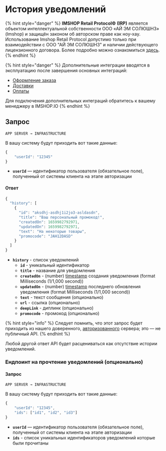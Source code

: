 # История уведомлений

{% hint style="danger" %}
**IMSHOP Retail Protocol© (IRP)** является объектом интеллектуальной собственности ООО «АЙ ЭМ СОЛЮШНЗ» (Imshop) и защищён законом об авторском праве как ноу-хау. Использование Imshop Retail Protocol допустимо только при взаимодействии с ООО "АЙ ЭМ СОЛЮШНЗ" и наличии действующего лицензионного договора. Более подробно можно ознакомиться [здесь](../../api-license.md).
{% endhint %}

{% hint style="danger" %}
Дополнительные интеграции вводятся в эксплуатацию после завершения основных интеграций:

* [Оформление заказа](../../osnovnye-integracii/oformlenie-zakaza.md)
* [Доставки](../../osnovnye-integracii/dostavki.md)
* [Оплаты](../../osnovnye-integracii/oplaty.md)

Для подключения дополнительных интеграций обратитесь к вашему менеджеру в IMSHOP.IO
{% endhint %}

## Запрос

`APP SERVER → INFRASTRUCTURE`

В вашу систему будут приходить вот такие данные:

```javascript
{
    "userId": "12345"
}
```

* **`userId`** — идентификатор пользователя (обязательное поле), полученный от системы клиента на этапе авторизации

#### Ответ

```javascript
{
  "history": [
    {
      "id": "aksdhj-asdhj1i2jo3-asldasdn",
      "title": "Ваш персональный промокод!",
      "createdOn": 1659982792971,
      "updatedOn": 1659982792971,
      "text": "На некоторые товары",
      "promocode": "JAH12DASD"
    }
  ]
}
```

* **`history`** - список уведомлений
  * **`id`** - уникальный идентификатор
  * **`title`** - название для уведомления
  * **`createdOn`** - (number) [timestamp](https://www.unixtimestamp.com/) создания уведомления (format Milliseconds (1/1,000 second))
  * **`updatedOn`** - (number) [timestamp](https://www.unixtimestamp.com/) последнего обновления уведомления (format Milliseconds (1/1,000 second))
  * **`text`** - текст сообщения (опционально)
  * **`url`** - ссылка (опционально)
  * **`deepLink`** - диплинк (опционально)
  * **`promocode`** - промокод (опционально)

{% hint style="info" %}
Следует помнить, что этот запрос будет приходить из нашего доверенного, [авторизованного](broken-reference) сервера; это — не публичный API.
{% endhint %}

Любой другой ответ API будет расцениваться как отсутствие истории уведомлений.



### Ендпоинт на прочтение уведомлений (опционально)

#### Запрос

`APP SERVER → INFRASTRUCTURE`

В вашу систему будут приходить вот такие данные:

```javascript
{
    "userId": "12345",
    "ids": ["id1", "id2", "id3"]
}
```

* **`userId`** — идентификатор пользователя (обязательное поле), полученный от системы клиента на этапе авторизации
* **`ids`** - список уникальных идентификаторов уведомлений которые были прочитаны

